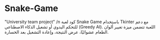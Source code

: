 # Snake-Game 
"University team project" /n
كود لعبة Snake Game باستخدام Tkinter مع دعم للتحكم اليدوي أو تشغيل الذكاء الاصطناعي (Greedy AI). اللعبة تتضمن ميزة تغيير ألوان الطعام عشوائيًا، عرض النتيجة، وإعادة التشغيل بعد الخسارة.

